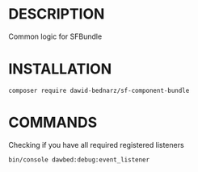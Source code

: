 # DESCRIPTION
Common logic for SFBundle
# INSTALLATION
``
composer require dawid-bednarz/sf-component-bundle
``
# COMMANDS
Checking if you have all required registered listeners
```
bin/console dawbed:debug:event_listener  
```
